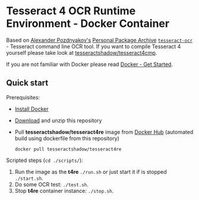 # Tesseract 4 OCR Runtime Environment - Docker Container

Based on [Alexander Pozdnyakov's](https://launchpad.net/~alex-p) [Personal Package Archive](https://en.wikipedia.org/wiki/Personal_Package_Archive) [`tesseract-ocr`](https://launchpad.net/~alex-p/+archive/ubuntu/tesseract-ocr/+packages) - Tesseract command line OCR tool. If you want to compile Tesseract 4 yourself please take look at [tesseractshadow/tesseract4cmp](https://hub.docker.com/r/tesseractshadow/tesseract4cmp/).

If you are not familiar with Docker please read [Docker - Get Started](https://docs.docker.com/get-started/).

## Quick start
Prerequisites:
* [Install Docker](https://docs.docker.com/engine/installation/)
* [Download](https://github.com/tesseract-shadow/tesseract-ocr-re/archive/master.zip) and unzip this repository
* Pull **tesseractshadow/tesseract4re** image from [Docker Hub](https://hub.docker.com/r/tesseractshadow/tesseract4re/) (automated build using dockerfile from this repository)

      docker pull tesseractshadow/tesseract4re


Scripted steps (`cd ./scripts/`):
1. Run the image as the **t4re** `./run.sh` or just start it if is stopped `./start.sh`.
2. Do some OCR test: `./test.sh`.
3. Stop **t4re** container instance: `./stop.sh`.
